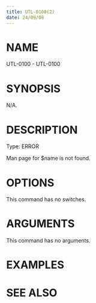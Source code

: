 ```yaml
---
title: UTL-0100(2)
date: 24/09/08
---
```


# NAME

UTL-0100 - UTL-0100

# SYNOPSIS

N/A.

# DESCRIPTION

Type: ERROR

Man page for $name is not found.

# OPTIONS

This command has no switches.

# ARGUMENTS

This command has no arguments.

# EXAMPLES

# SEE ALSO
